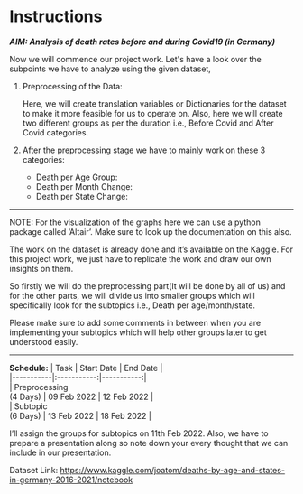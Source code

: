 # Instructions

***AIM: Analysis of death rates before and during Covid19 (in Germany)***

Now we will commence our project work.
Let's have a look over the subpoints we have to analyze using the given dataset,
1. Preprocessing of the Data: 

    Here, we will create translation variables or Dictionaries for the dataset to make it more feasible for us to operate on.
    Also, here we will create two different groups as per the duration i.e., Before Covid and After Covid categories.


2. After the preprocessing stage we have to mainly work on these 3 categories:
    - Death per Age Group:
    - Death per Month Change:
    - Death per State Change:

---

NOTE: For the visualization of the graphs here we can use a python package called ‘Altair’. Make sure to look up the documentation on this also.

The work on the dataset is already done and it’s available on the Kaggle. For this project work, we just have to replicate the work and draw our own insights on them.

So firstly we will do the preprocessing part(It will be done by all of us) and for the other parts, we will divide us into smaller groups which will specifically look for the subtopics i.e., Death per age/month/state.

Please make sure to add some comments in between when you are implementing your subtopics which will help other groups later to get understood easily.

---

**Schedule:**
| Task | Start Date | End Date |  
|-----------|:-----------:|-----------:|  
| Preprocessing<br/>(4 Days) | 09 Feb 2022 | 12 Feb 2022 |  
| Subtopic<br/>(6 Days) | 13 Feb 2022 | 18 Feb 2022 |


I’ll assign the groups for subtopics on 11th Feb 2022.
Also, we have to prepare a presentation along so note down your every thought that we can include in our presentation.

Dataset Link: https://www.kaggle.com/joatom/deaths-by-age-and-states-in-germany-2016-2021/notebook